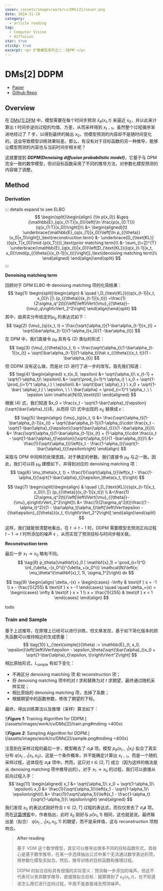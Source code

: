 ```yaml
---
cover: /assets/images/work/cv/DMs[2]/cover.png
date: 2024-11-19
category:
  - article reading
tag:
  - Computer Vision
  - diffusion
star: true
sticky: true
excerpt: <p> 扩散模型系列之二：DDPM </p>
---
```


# DMs[2] DDPM
- <i class="fa-solid fa-newspaper"></i> [Paper](https://arxiv.org/abs/2006.11239)
- <i class="fa-brands fa-github"></i> [Github Repo](https://github.com/hojonathanho/diffusion)

## Overview

在 [DMs[1] DPM](/work/cv/DMs[1].md) 中，模型需要在每个时间步预测 $\hat{x}_\theta(x_t, t)$ 来逼近 $x_0$，并以此来计算出 $t$ 时间步逆向过程的均值、方差，从而采样得到 $x_{t-1}$。虽然整个过程循序渐进地经过了 $T$ 步，以得到最终的输出 $x_0$，但模型预测的内容却不是随时间变化的。这会导致模型训练效果较差。那么，有没有对于目标函数的另一种推导，能够让模型预测的内容也与当前时间步相关呢？

这就要提到 ***DDPM(Denoising diffusion probabilistic model)***，它基于与 DPM 完全一致的数学模型，但对目标函数采用了不同的推导方法，对参数化模型预测的内容做了调整。

## Method

### Derivation

::: details expand to see ELBO
$$
\begin{split}\begin{align}
{\ln p(x_0)}
&\geq {\mathbb{E}_{q(x_{1:T}|x_0)}\left[\ln \frac{p(x_{0:T})}{q(x_{1:T}|x_0)}\right]}\\
&= \begin{aligned}[t]
    \underbrace{\mathbb{E}_{q(x_{1}|x_0)}\left[\ln p_{{\theta}}(x_0|x_1)\right]}_\text{reconstruction term}
    &- \underbrace{D_{\text{KL}}({q(x_T|x_0)}\mid {p(x_T)})}_\text{prior matching term}\\
    &- \sum_{t=2}^{T} \underbrace{\mathbb{E}_{q(x_{t}|x_0)}\left[D_{\text{KL}}({q(x_{t-1}|x_t, x_0)}\mid{p_{{\theta}}(x_{t-1}|x_t))}\right]}_\text{denoising matching term}\\
    \end{aligned}
\end{align}\end{split}
$$
:::

**Denoising matching term**

回顾对于 DPM ELBO 中 denoising matching 项的化简结果：
$$
\tag{1}
\begin{split}\begin{align}
& \quad \,D_{\text{KL}}({q(x_{t-1}|x_t, x_0)}\ ||\ {p_{{\theta}}(x_{t-1}|x_t)}) =\frac{1}{2\sigma_q^2(t)}\left[\left\lVert{\mu}_{{\theta}}-{\mu}_q\right\rVert_2^2\right]
\end{align}\end{split}
$$
其中，由真实分布给定的$\mu_q$ 的表达式如下：
$$
\tag{2}
{\mu}_{q}(x_t, t) = \frac{\sqrt{\alpha_t}(1-\bar\alpha_{t-1})x_{t} + \sqrt{\bar\alpha_{t-1}}(1-\alpha_t)x_0}{1 -\bar\alpha_{t}}
$$
在 DPM 中，我们直接令 $\mu_\theta$ 具有与 (2) 类似的形式：
$$
\tag{3}
{\mu}_{{\theta}}(x_t, t) = \frac{\sqrt{\alpha_t}(1-\bar\alpha_{t-1})x_{t} + \sqrt{\bar\alpha_{t-1}}(1-\alpha_t)\hat x_{{\theta}}(x_t, t)}{1 -\bar\alpha_{t}}
$$
但 DDPM 没有这么做，而是对 (2) 进行了进一步的改写。首先我们知道：
$$
\tag{4}
\begin{aligned}
x_t(x_0, \epsilon) &= \sqrt{\alpha_t}\ x_{t-1} + \sqrt{1-\alpha_t}\ \epsilon\\
&= \sqrt{\prod_{i=1}^t \alpha_i} \ x_0 + \sqrt{1- \prod_{i=1}^t \alpha_i }  \ \epsilon\\
&= \sqrt{\bar{ \alpha}_t } \ x_0 + \sqrt{1- \bar{ \alpha}_t }  \ \epsilon,  \ \ \ \bar{\alpha} = \prod_{i=1}^t \alpha_i ,\ \ \epsilon \sim \mathcal{N}(0,\textit{I})
\end{aligned}
$$
根据 (4) 式，我们知道 $x_0 = \frac{x_t - \sqrt{1-\bar{\alpha}_t}\epsilon}{\sqrt{\bar{\alpha}_t}}$，从而将 (2) 式中出现的 $x_0$ 替换成 $\epsilon$：
$$
\tag{5}
\begin{align}
{\mu}_{q}(x_t, t) &= \frac{\sqrt{\alpha_t}(1-\bar\alpha_{t-1})x_{t} + \sqrt{\bar\alpha_{t-1}}(1-\alpha_t)\cdot \frac{x_t - \sqrt{1-\bar{\alpha}_t}\epsilon}{\sqrt{\bar{\alpha}_t}}}{1 -\bar\alpha_{t}}\\
&= \frac{\sqrt{\alpha_t}(1-\bar\alpha_{t-1})x_{t} + (1-\alpha_t)\cdot \frac{x_t - \sqrt{1-\bar{\alpha}_t}\epsilon}{\sqrt{\alpha_t}}}{1 -\bar\alpha_{t}}\\
&= \frac{1}{\sqrt{\alpha_t}}\left(x_t - \frac{1-\alpha_t}{\sqrt{1-\bar{\alpha}_t}}\epsilon\right) 
\end{align}
$$
采取与 DPM 中同样的处理思路，对于确定的参数，我们直接令 $\mu_\theta$ 与之一致。因此，我们可以将 $\mu_\theta$ 建模如下，并得到对应的 denoising matching 项：
$$
\tag{6}
\mu_\theta(x_t, t) = \frac{1}{\sqrt{\alpha_t}}\left(x_t - \frac{1-\alpha_t}{\sqrt{1-\bar{\alpha}_t}}\epsilon_\theta(x_t, t)\right)
$$

$$
\tag{7}
\begin{split}\begin{align}
& \quad \,D_{\text{KL}}({q(x_{t-1}|x_t, x_0)}\ ||\ {p_{{\theta}}(x_{t-1}|x_t)}) \\
&=\frac{1}{2\sigma_q^2(t)}\left[\left\lVert{\mu}_{{\theta}}-{\mu}_q\right\rVert_2^2\right]\\
&= \frac{1}{2\sigma_q^2(t)}\frac{(1 - \alpha_t)^2}{(1 - \bar\alpha_t)\alpha_t}\left[\left\lVert\epsilon  - {\hat\epsilon}_{{\theta}}(x_t, t)\right\rVert_2^2\right]
\end{align}\end{split}
$$

这样，我们就能很清楚地看出，在 $t\to t-1$ 时，DDPM 需要模型去预测正向过程 $t-1 \to t$ 时所添加的噪声 $\epsilon$ ，从而实现了预测目标与时间步相关联。

**Reconstruction term**

最后一步 $x_1 \to x_0$ 略有不同。
$$
\tag{8}
p_\theta(\mathbf{x}_0 | \mathbf{x}_1) = \prod_{i=1}^D \int_{\delta_-(x_0^i)}^{\delta_+(x_0^i)} 
\mathcal{N}\left(x; \mu_\theta^i(\mathbf{x}_1, 1), \sigma_1^2\right) dx
$$

$$
\tag{9}
\begin{align}
\delta_-(x) =
\begin{cases}
-\infty & \text{if } x = -1 \\
x - \frac{1}{255} & \text{if } x > -1
\end{cases} \quad \quad
\delta_+(x) =
\begin{cases}
\infty & \text{if } x = 1 \\
x + \frac{1}{255} & \text{if } x < 1
\end{cases}
\end{align}
$$

todo

### Train and Sample

基于上述推导，在原理上已经可以进行训练，但文章发现，基于如下简化版本的损失函数可以维持相近的生成质量：
$$
\tag{10}
L_{\text{simple}}(\theta) := \mathbb{E}_{t, x_0, \epsilon}\left[\left\lVert\epsilon - \epsilon_\theta(\sqrt{\bar{\alpha}_t}x_0 + \sqrt{1-\bar{\alpha}_t}\epsilon, t)\right\rVert^2\right]
$$
相比原始形式，$L_{\text{simple}}$ 有如下变化：

- 不再区分 denoising matching 项 和 reconstruction 项；
- 将 denoising matching 项中的对 $t$ 求和替换为对 $t$ 求期望，最终通过随机采样实现；
- 相比原始的 denoising matching 项，去掉了系数；
- 根据期望中的函数参数，修改了期望的下标。

最终，得出训练算法以及推理（采样）算法如下：

![***Figure 1***: Training Algorithm for DDPM.](/assets/images/work/cv/DMs[2]/train.png#mdimg =400x)

![***Figure 2***: Sampling Algorithm for DDPM.](/assets/images/work/cv/DMs[2]/sample.png#mdimg =400x)

注意到在采样过程的最后一步，模型略去了 $\sigma_t \textbf{z}$ 项。模型 $p_\theta(x_{t-1} | x_t)$ 拟合了真实分布 $q(x_{t-1} | x_t, x_0)$，这是一个条件概率，并不能确定计算出 $x_{t-1}$，而是一个随机采样过程，这体现在 $\sigma_t \textbf{z}$ 项中。然而，这只对 $t \in [2, T]$ 成立（因为这样的做法是从 denoising matching 项中推导出的）。对于 $x_1 \to x_0$ 的过程，我们可以直接从前向过程入手：
$$
\tag{11}
\begin{aligned}
x_1 &= \sqrt{\alpha_1}\ x_0 + \sqrt{1-\alpha_1}\ \epsilon\\
x_0 &= \frac{1}{\sqrt{\alpha_1}}\left(x_1 - \sqrt{1-\alpha_1}\ \epsilon\right)\\
&= \frac{1}{\sqrt{\alpha_1}}\left(x_1 - \frac{1-\alpha_t}{\sqrt{1-\alpha_1}}\ \epsilon\right)
\end{aligned}
$$
我们发现 $x_0$ 的表达式刚好符合 $t\in [2, T]$ 过程的表达式，而仅仅舍去了 $\sigma_t \textbf{z}$ 项。而在[这篇博客](https://www.zhangzhenhu.com/aigc/%E6%89%A9%E6%95%A3%E6%A6%82%E7%8E%87%E6%A8%A1%E5%9E%8B.html#equation-eq-ddpm-046)中，作者指出，此时 $\hat{x}_0$ 刚好与 $\hat{\mu}(x_1, 1)$ 相同，这也就是说，最终输出是（拟合） $q(x_{t-1}|x_t, x_0,1)$ 的期望，而不是采样值，这与 reconstruction 项相吻合。



> **After reading**
>
> 基于 VDM 这个数学模型，其实可以推导出很多不同的目标函数形式，其核心是基于数学推导，在某一步选择抽出公式中某个无法通过数学表达的项，用参数化模型去拟合。然后，推导训练的目标函数和推理过程。
>
> DDPM 的拟合目标具有很强的实际意义：预测每一步添加的噪声。但这不代表可以舍弃数学推导，直接猜拟合目标：就算猜到了 $\epsilon_\theta(x_t, t)$，也不知道该怎么用它进行逆向过程，毕竟不是直接减去预测噪声。
